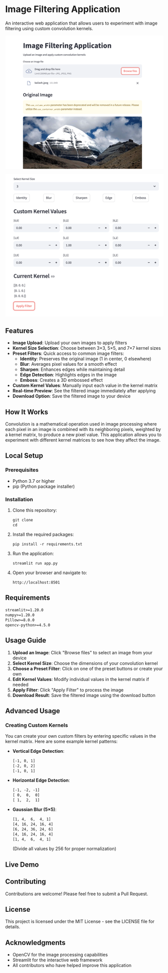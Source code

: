 # Image Filtering Application

An interactive web application that allows users to experiment with image filtering using custom convolution kernels.

![App Screenshot](images/img_1.png)

![App screenshot](images/img_2.png)

## Features

- **Image Upload**: Upload your own images to apply filters
- **Kernel Size Selection**: Choose between 3×3, 5×5, and 7×7 kernel sizes
- **Preset Filters**: Quick access to common image filters:
  - **Identity**: Preserves the original image (1 in center, 0 elsewhere)
  - **Blur**: Averages pixel values for a smooth effect
  - **Sharpen**: Enhances edges while maintaining detail
  - **Edge Detection**: Highlights edges in the image
  - **Emboss**: Creates a 3D embossed effect
- **Custom Kernel Values**: Manually input each value in the kernel matrix
- **Real-time Preview**: See the filtered image immediately after applying
- **Download Option**: Save the filtered image to your device

## How It Works

Convolution is a mathematical operation used in image processing where each pixel in an image is combined with its neighboring pixels, weighted by a kernel matrix, to produce a new pixel value. This application allows you to experiment with different kernel matrices to see how they affect the image.

## Local Setup

### Prerequisites
- Python 3.7 or higher
- pip (Python package installer)

### Installation

1. Clone this repository:
   ```
   git clone 
   cd 
   ```

2. Install the required packages:
   ```
   pip install -r requirements.txt
   ```

3. Run the application:
   ```
   streamlit run app.py
   ```

4. Open your browser and navigate to:
   ```
   http://localhost:8501
   ```

## Requirements

```
streamlit>=1.20.0
numpy>=1.20.0
Pillow>=8.0.0
opencv-python>=4.5.0
```

## Usage Guide

1. **Upload an Image**: Click "Browse files" to select an image from your device
2. **Select Kernel Size**: Choose the dimensions of your convolution kernel
3. **Choose a Preset Filter**: Click on one of the preset buttons or create your own
4. **Edit Kernel Values**: Modify individual values in the kernel matrix if needed
5. **Apply Filter**: Click "Apply Filter" to process the image
6. **Download Result**: Save the filtered image using the download button

## Advanced Usage

### Creating Custom Kernels

You can create your own custom filters by entering specific values in the kernel matrix. Here are some example kernel patterns:

- **Vertical Edge Detection**:
  ```
  [-1, 0, 1]
  [-2, 0, 2]
  [-1, 0, 1]
  ```

- **Horizontal Edge Detection**:
  ```
  [-1, -2, -1]
  [ 0,  0,  0]
  [ 1,  2,  1]
  ```

- **Gaussian Blur (5×5)**:
  ```
  [1, 4,  6,  4, 1]
  [4, 16, 24, 16, 4]
  [6, 24, 36, 24, 6]
  [4, 16, 24, 16, 4]
  [1, 4,  6,  4, 1]
  ```
  (Divide all values by 256 for proper normalization)

## Live Demo


## Contributing

Contributions are welcome! Please feel free to submit a Pull Request.

## License

This project is licensed under the MIT License - see the LICENSE file for details.

## Acknowledgments

- OpenCV for the image processing capabilities
- Streamlit for the interactive web framework
- All contributors who have helped improve this application
